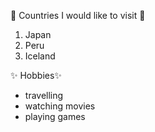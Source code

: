 💖 Countries I would like to visit 💖
  1. Japan
  2. Peru
  3. Iceland
    
✨ Hobbies✨
* travelling
* watching movies
* playing games
    
